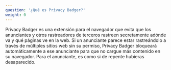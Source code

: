 ```yaml
---
question: '¿Qué es Privacy Badger?'
weight: 0
---
```


Privacy Badger es una extensión para el navegador que evita que los anunciantes y otros rastreadores de terceros rastreen secretamente adónde va y qué páginas ve en la web. Si un anunciante parece estar rastreándolo a través de múltiples sitios web sin su permiso, Privacy Badger bloqueará automáticamente a ese anunciante para que no cargue más contenido en su navegador. Para el anunciante, es como si de repente hubieras desaparecido.
